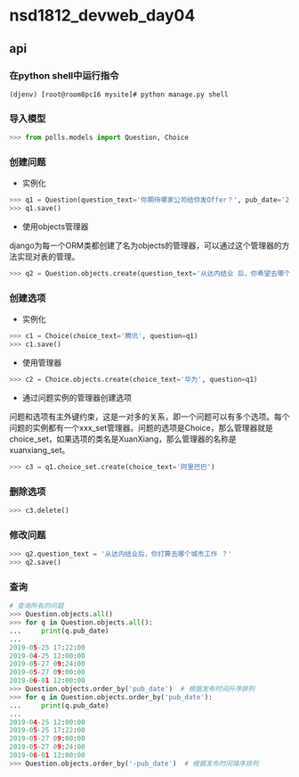 # nsd1812_devweb_day04

## api

### 在python shell中运行指令

```shell
(djenv) [root@room8pc16 mysite]# python manage.py shell
```

### 导入模型

```python
>>> from polls.models import Question, Choice
```

### 创建问题

- 实例化

```python
>>> q1 = Question(question_text='你期待哪家公司给你发Offer？', pub_date='2019-05-27 9:00:00')
>>> q1.save()
```

- 使用objects管理器

django为每一个ORM类都创建了名为objects的管理器，可以通过这个管理器的方法实现对表的管理。

```python
>>> q2 = Question.objects.create(question_text='从达内结业 后，你希望去哪个城市工作？ ', pub_date='2019-06-01 12:00:00')
```

### 创建选项

- 实例化

```python
>>> c1 = Choice(choice_text='腾讯', question=q1)
>>> c1.save()
```

- 使用管理器

```python
>>> c2 = Choice.objects.create(choice_text='华为', question=q1)
```

- 通过问题实例的管理器创建选项

问题和选项有主外键约束，这是一对多的关系，即一个问题可以有多个选项。每个问题的实例都有一个xxx_set管理器。问题的选项是Choice，那么管理器就是choice_set，如果选项的类名是XuanXiang，那么管理器的名称是xuanxiang_set。

```python
>>> c3 = q1.choice_set.create(choice_text='阿里巴巴')
```

### 删除选项

```python
>>> c3.delete()
```

### 修改问题

```python
>>> q2.question_text = '从达内结业后，你打算去哪个城市工作 ？'
>>> q2.save()
```

### 查询

```python
# 查询所有的问题
>>> Question.objects.all()
>>> for q in Question.objects.all():
...     print(q.pub_date)
... 
2019-05-25 17:22:00
2019-04-25 12:00:00
2019-05-27 09:24:00
2019-05-27 09:00:00
2019-06-01 12:00:00
>>> Question.objects.order_by('pub_date')  # 根据发布时间升序排列
>>> for q in Question.objects.order_by('pub_date'):
...     print(q.pub_date)
... 
2019-04-25 12:00:00
2019-05-25 17:22:00
2019-05-27 09:00:00
2019-05-27 09:24:00
2019-06-01 12:00:00
>>> Question.objects.order_by('-pub_date')  # 根据发布时间降序排列

```































